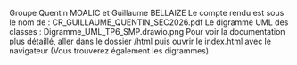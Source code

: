 Groupe Quentin MOALIC et Guillaume BELLAIZE
Le compte rendu est sous le nom de : CR_GUILLAUME_QUENTIN_SEC2026.pdf
Le digramme UML des classes : Digramme_UML_TP6_SMP.drawio.png
Pour voir la documentation plus détaillé, aller dans le dossier /html puis ouvrir le index.html avec le navigateur (Vous trouverez également les digrammes).
